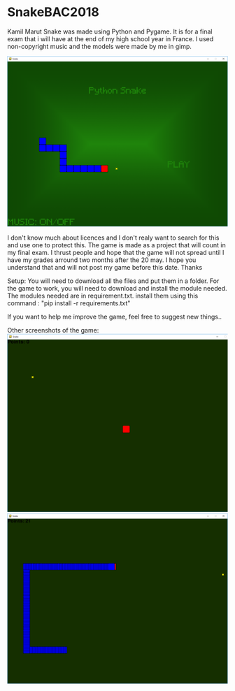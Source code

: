 # SnakeBAC2018
Kamil Marut
Snake was made using Python and Pygame. It is for a final exam that i will have at the end of my high school year in France.
I used non-copyright music and the models were made by me in gimp.

![SnakeBAC2018 screenshot](https://raw.githubusercontent.com/KoloMenek/SnakeBAC2018/master/screenshots/game.png)

I don't know much about licences and I don't realy want to search for this and use one to protect this. The game is made as a project that will count in my final exam. I thrust people and hope that the game will not spread until I have my grades arround two months after the 20 may. I hope you understand that and will not post my game before this date. Thanks



Setup:
You will need to download all the files and put them in a folder.
For the game to work, you will need to download and install the module needed. The modules needed are in requirement.txt.
install them using this command : "pip install -r requirements.txt"

If you want to help me improve the game, feel free to suggest new things..


Other screenshots of the game:
![SnakeBAC2018 screenshot](https://raw.githubusercontent.com/KoloMenek/SnakeBAC2018/master/Image%202.png)
![SnakeBAC2018 screenshot](https://raw.githubusercontent.com/KoloMenek/SnakeBAC2018/master/Image%203.png)
